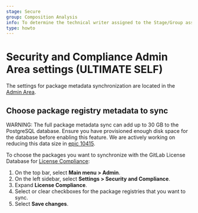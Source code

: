```yaml
---
stage: Secure
group: Composition Analysis
info: To determine the technical writer assigned to the Stage/Group associated with this page, see https://about.gitlab.com/handbook/product/ux/technical-writing/#assignments
type: howto
---
```


# Security and Compliance Admin Area settings **(ULTIMATE SELF)**

The settings for package metadata synchronization are located in the [Admin Area](index.md).

## Choose package registry metadata to sync

WARNING:
The full package metadata sync can add up to 30 GB to the PostgreSQL database. Ensure you have provisioned enough disk space for the database before enabling this feature.
We are actively working on reducing this data size in [epic 10415](https://gitlab.com/groups/gitlab-org/-/epics/10415).

To choose the packages you want to synchronize with the GitLab License Database for [License Compliance](../../compliance/license_scanning_of_cyclonedx_files/index.md):

1. On the top bar, select **Main menu > Admin**.
1. On the left sidebar, select **Settings > Security and Compliance**.
1. Expand **License Compliance**.
1. Select or clear checkboxes for the package registries that you want to sync.
1. Select **Save changes**.
